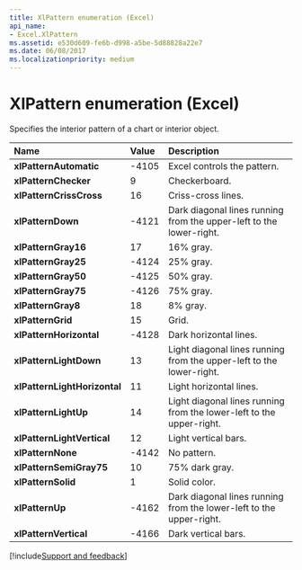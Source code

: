 ```yaml
---
title: XlPattern enumeration (Excel)
api_name:
- Excel.XlPattern
ms.assetid: e530d609-fe6b-d998-a5be-5d88828a22e7
ms.date: 06/08/2017
ms.localizationpriority: medium
---
```



# XlPattern enumeration (Excel)

Specifies the interior pattern of a chart or interior object.



|Name|Value|Description|
|:-----|:-----|:-----|
| **xlPatternAutomatic**|-4105|Excel controls the pattern.|
| **xlPatternChecker**|9|Checkerboard.|
| **xlPatternCrissCross**|16|Criss-cross lines.|
| **xlPatternDown**|-4121|Dark diagonal lines running from the upper-left to the lower-right.|
| **xlPatternGray16**|17|16% gray.|
| **xlPatternGray25**|-4124|25% gray.|
| **xlPatternGray50**|-4125|50% gray.|
| **xlPatternGray75**|-4126|75% gray.|
| **xlPatternGray8**|18|8% gray.|
| **xlPatternGrid**|15|Grid.|
| **xlPatternHorizontal**|-4128|Dark horizontal lines.|
| **xlPatternLightDown**|13|Light diagonal lines running from the upper-left to the lower-right.|
| **xlPatternLightHorizontal**|11|Light horizontal lines.|
| **xlPatternLightUp**|14|Light diagonal lines running from the lower-left to the upper-right.|
| **xlPatternLightVertical**|12|Light vertical bars.|
| **xlPatternNone**|-4142|No pattern.|
| **xlPatternSemiGray75**|10|75% dark gray.|
| **xlPatternSolid**|1|Solid color.|
| **xlPatternUp**|-4162|Dark diagonal lines running from the lower-left to the upper-right.|
| **xlPatternVertical**|-4166|Dark vertical bars.|

[!include[Support and feedback](~/includes/feedback-boilerplate.md)]
